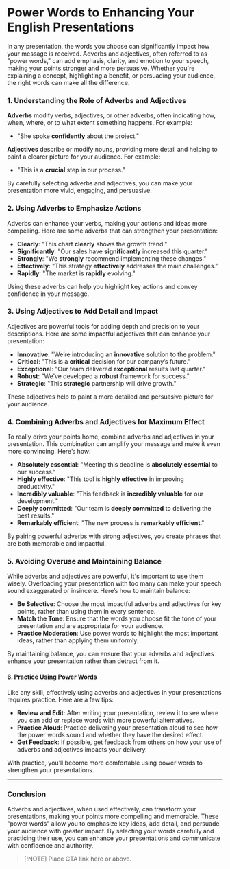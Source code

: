 # **Power Words to Enhancing Your English Presentations**

In any presentation, the words you choose can significantly impact how your message is received. Adverbs and adjectives, often referred to as "power words," can add emphasis, clarity, and emotion to your speech, making your points stronger and more persuasive. Whether you're explaining a concept, highlighting a benefit, or persuading your audience, the right words can make all the difference.

### **1. Understanding the Role of Adverbs and Adjectives**

**Adverbs** modify verbs, adjectives, or other adverbs, often indicating how, when, where, or to what extent something happens. For example:
- "She spoke **confidently** about the project."

**Adjectives** describe or modify nouns, providing more detail and helping to paint a clearer picture for your audience. For example:
- "This is a **crucial** step in our process."

By carefully selecting adverbs and adjectives, you can make your presentation more vivid, engaging, and persuasive.

### **2. Using Adverbs to Emphasize Actions**

Adverbs can enhance your verbs, making your actions and ideas more compelling. Here are some adverbs that can strengthen your presentation:

- **Clearly**: "This chart **clearly** shows the growth trend."
- **Significantly**: "Our sales have **significantly** increased this quarter."
- **Strongly**: "We **strongly** recommend implementing these changes."
- **Effectively**: "This strategy **effectively** addresses the main challenges."
- **Rapidly**: "The market is **rapidly** evolving."

Using these adverbs can help you highlight key actions and convey confidence in your message.

### **3. Using Adjectives to Add Detail and Impact**

Adjectives are powerful tools for adding depth and precision to your descriptions. Here are some impactful adjectives that can enhance your presentation:

- **Innovative**: "We’re introducing an **innovative** solution to the problem."
- **Critical**: "This is a **critical** decision for our company’s future."
- **Exceptional**: "Our team delivered **exceptional** results last quarter."
- **Robust**: "We’ve developed a **robust** framework for success."
- **Strategic**: "This **strategic** partnership will drive growth."

These adjectives help to paint a more detailed and persuasive picture for your audience.

### **4. Combining Adverbs and Adjectives for Maximum Effect**

To really drive your points home, combine adverbs and adjectives in your presentation. This combination can amplify your message and make it even more convincing. Here’s how:

- **Absolutely essential**: "Meeting this deadline is **absolutely essential** to our success."
- **Highly effective**: "This tool is **highly effective** in improving productivity."
- **Incredibly valuable**: "This feedback is **incredibly valuable** for our development."
- **Deeply committed**: "Our team is **deeply committed** to delivering the best results."
- **Remarkably efficient**: "The new process is **remarkably efficient**."

By pairing powerful adverbs with strong adjectives, you create phrases that are both memorable and impactful.

### **5. Avoiding Overuse and Maintaining Balance**

While adverbs and adjectives are powerful, it's important to use them wisely. Overloading your presentation with too many can make your speech sound exaggerated or insincere. Here’s how to maintain balance:

- **Be Selective**: Choose the most impactful adverbs and adjectives for key points, rather than using them in every sentence.
- **Match the Tone**: Ensure that the words you choose fit the tone of your presentation and are appropriate for your audience.
- **Practice Moderation**: Use power words to highlight the most important ideas, rather than applying them uniformly.

By maintaining balance, you can ensure that your adverbs and adjectives enhance your presentation rather than detract from it.

#### **6. Practice Using Power Words**

Like any skill, effectively using adverbs and adjectives in your presentations requires practice. Here are a few tips:

- **Review and Edit**: After writing your presentation, review it to see where you can add or replace words with more powerful alternatives.
- **Practice Aloud**: Practice delivering your presentation aloud to see how the power words sound and whether they have the desired effect.
- **Get Feedback**: If possible, get feedback from others on how your use of adverbs and adjectives impacts your delivery.

With practice, you’ll become more comfortable using power words to strengthen your presentations.

---

### **Conclusion**

Adverbs and adjectives, when used effectively, can transform your presentations, making your points more compelling and memorable. These "power words" allow you to emphasize key ideas, add detail, and persuade your audience with greater impact. By selecting your words carefully and practicing their use, you can enhance your presentations and communicate with confidence and authority.

>[!NOTE] Place CTA link here or above.
